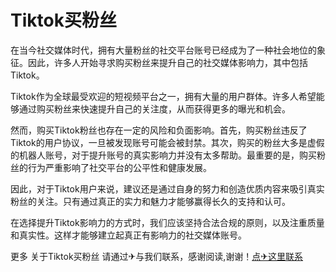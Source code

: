 # Tiktok买粉丝

在当今社交媒体时代，拥有大量粉丝的社交平台账号已经成为了一种社会地位的象征。因此，许多人开始寻求购买粉丝来提升自己的社交媒体影响力，其中包括Tiktok。

Tiktok作为全球最受欢迎的短视频平台之一，拥有大量的用户群体。许多人希望能够通过购买粉丝来快速提升自己的关注度，从而获得更多的曝光和机会。

然而，购买Tiktok粉丝也存在一定的风险和负面影响。首先，购买粉丝违反了Tiktok的用户协议，一旦被发现账号可能会被封禁。其次，购买的粉丝大多是虚假的机器人账号，对于提升账号的真实影响力并没有太多帮助。最重要的是，购买粉丝的行为严重影响了社交平台的公平性和健康发展。

因此，对于Tiktok用户来说，建议还是通过自身的努力和创造优质内容来吸引真实粉丝的关注。只有通过真正的实力和魅力才能够赢得长久的支持和认可。

在选择提升Tiktok影响力的方式时，我们应该坚持合法合规的原则，以及注重质量和真实性。这样才能够建立起真正有影响力的社交媒体账号。

更多 关于Tiktok买粉丝 请通过✈与我们联系，感谢阅读,谢谢！[点✈这里联系](https://gg.k02.cc)